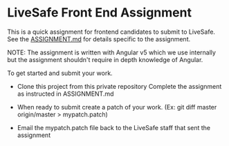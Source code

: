 # LiveSafe Front End Assignment

This is a quick assignment for frontend candidates to submit to LiveSafe. See the
[ASSIGNMENT.md](assignment/ASSIGNMENT.md) for details specific to the assignment.

NOTE: The assignment is written with Angular v5 which we use internally but the assignment shouldn't
require in depth knowledge of Angular.

To get started and submit your work.

* Clone this project from this private repository Complete the assignment as instructed in
  ASSIGNMENT.md

* When ready to submit create a patch of your work. (Ex: git diff master origin/master >
  mypatch.patch)

* Email the mypatch.patch file back to the LiveSafe staff that sent the assignment
